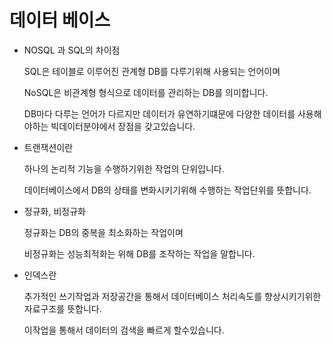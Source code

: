 # 데이터 베이스

- NOSQL 과 SQL의 차이점

  SQL은 테이블로 이루어진 관계형 DB를 다루기위해 사용되는 언어이며

  NoSQL은 비관계형 형식으로 데이터를 관리하는 DB를 의미합니다.

  DB마다 다루는 언어가 다르지만 데이터가 유연하기떄문에 다양한 데이터를 사용해야하는 빅데이터분야에서 장점을 갖고있습니다.



- 트랜잭션이란

  하나의 논리적 기능을 수행하기위한 작업의 단위입니다.

  데이터베이스에서 DB의 상태를 변화시키기위해 수행하는 작업단위를 뜻합니다.



- 정규화, 비정규화

  정규화는 DB의 중복을 최소화하는 작업이며

  비정규화는 성능최적화는 위해 DB를 조작하는 작업을 말합니다.



- 인덱스란

  추가적인 쓰기작업과 저장공간을 통해서 데이터베이스 처리속도를 향상시키기위한 자료구조를 뜻합니다.

  이작업을 통해서 데이터의 검색을 빠르게 할수있습니다.